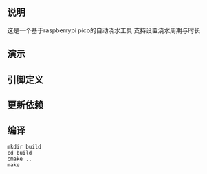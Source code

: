 ## 说明
这是一个基于raspberrypi pico的自动浇水工具
支持设置浇水周期与时长

## 演示

## 引脚定义

## 更新依赖

## 编译
```shell
mkdir build
cd build
cmake ..
make
```